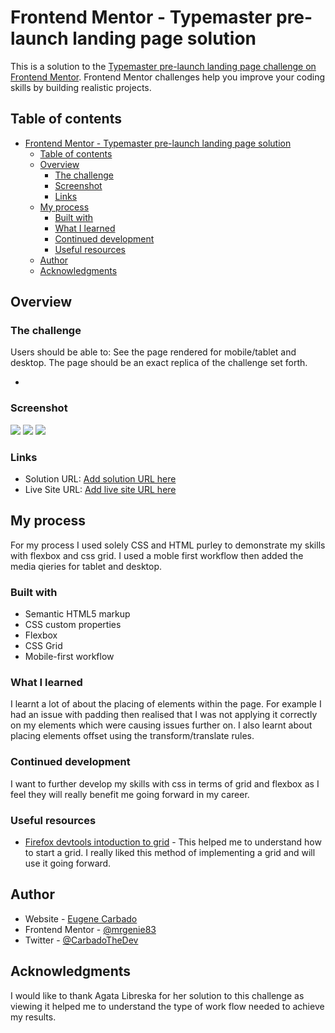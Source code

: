 # Frontend Mentor - Typemaster pre-launch landing page solution

This is a solution to the [Typemaster pre-launch landing page challenge on Frontend Mentor](). Frontend Mentor challenges help you improve your coding skills by building realistic projects.

## Table of contents

- [Frontend Mentor - Typemaster pre-launch landing page solution](#frontend-mentor---typemaster-pre-launch-landing-page-solution)
  - [Table of contents](#table-of-contents)
  - [Overview](#overview)
    - [The challenge](#the-challenge)
    - [Screenshot](#screenshot)
    - [Links](#links)
  - [My process](#my-process)
    - [Built with](#built-with)
    - [What I learned](#what-i-learned)
    - [Continued development](#continued-development)
    - [Useful resources](#useful-resources)
  - [Author](#author)
  - [Acknowledgments](#acknowledgments)


## Overview

### The challenge

Users should be able to: See the page rendered for mobile/tablet and desktop. The page should be an exact replica of the challenge set forth.

-

### Screenshot

![](./assests/desktop.png)
![](./assests/tablet.png)
![](./assests/mobile.png)


### Links

- Solution URL: [Add solution URL here]()
- Live Site URL: [Add live site URL here](https://typemaster-pre-launch-landing-page.vercel.app/)

## My process

For my process I used solely CSS and HTML purley to demonstrate my skills with flexbox and css grid. I used a moble first workflow then added the media qieries for tablet and desktop.

### Built with

- Semantic HTML5 markup
- CSS custom properties
- Flexbox
- CSS Grid
- Mobile-first workflow


### What I learned

I learnt a lot of about the placing of elements within the page. For example I had an issue with padding then realised that I was not applying it correctly on my elements which were causing issues further on. I also learnt about placing elements offset using the transform/translate rules.


### Continued development

I want to further develop my skills with css in terms of grid and flexbox as I feel they will really benefit me going forward in my career.

### Useful resources

- [Firefox devtools intoduction to grid](https://mozilladevelopers.github.io/playground/css-grid/03-firefox-devtools/) - This helped me to understand how to start a grid. I really liked this method of implementing a grid and will use it going forward.

## Author

- Website - [Eugene Carbado](https://github.com/EugeneCarbado)
- Frontend Mentor - [@mrgenie83](https://www.frontendmentor.io/profile/mrgenie83)
- Twitter - [@CarbadoTheDev](https://www.twitter.com/CarbadoTheDev)


## Acknowledgments

I would like to thank Agata Libreska for her solution to this challenge as viewing it helped me to understand the type of work flow needed to achieve my results.
